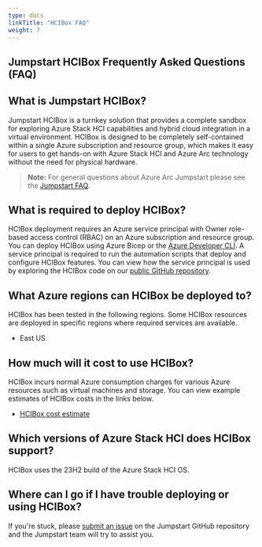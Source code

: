 ```yaml
---
type: docs
linkTitle: "HCIBox FAQ"
weight: 7
---
```


## Jumpstart HCIBox Frequently Asked Questions (FAQ)

## What is Jumpstart HCIBox?

Jumpstart HCIBox is a turnkey solution that provides a complete sandbox for exploring Azure Stack HCI capabilities and hybrid cloud integration in a virtual environment. HCIBox is designed to be completely self-contained within a single Azure subscription and resource group, which makes it easy for users to get hands-on with Azure Stack HCI and Azure Arc technology without the need for physical hardware.

> **Note:** For general questions about Azure Arc Jumpstart please see the [Jumpstart FAQ](../../faq/).

## What is required to deploy HCIBox?

HCIBox deployment requires an Azure service principal with Owner role-based access control (RBAC) on an Azure subscription and resource group. You can deploy HCIBox using Azure Bicep or the [Azure Developer CLI](https://learn.microsoft.com/azure/developer/azure-developer-cli/overview). A service principal is required to run the automation scripts that deploy and configure HCIBox features. You can view how the service principal is used by exploring the HCIBox code on our [public GitHub repository](https://github.com/microsoft/azure_arc).

## What Azure regions can HCIBox be deployed to?

HCIBox has been tested in the following regions. Some HCIBox resources are deployed in specific regions where required services are available.

- East US

## How much will it cost to use HCIBox?

HCIBox incurs normal Azure consumption charges for various Azure resources such as virtual machines and storage. You can view example estimates of HCIBox costs in the links below.

- [HCIBox cost estimate](https://aka.ms/HCIBoxCost)

## Which versions of Azure Stack HCI does HCIBox support?

HCIBox uses the 23H2 build of the Azure Stack HCI OS.

## Where can I go if I have trouble deploying or using HCIBox?

If you're stuck, please [submit an issue](https://github.com/microsoft/azure_arc/issues/new/choose) on the Jumpstart GitHub repository and the Jumpstart team will try to assist you.
